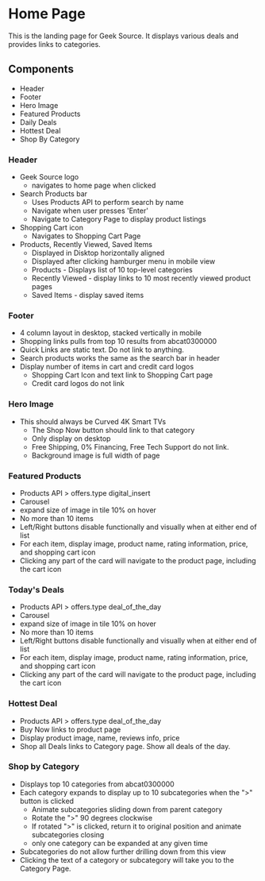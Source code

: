 # Home Page
 This is the landing page for Geek Source.  It displays various deals and provides links to categories.

## Components
 * Header
 * Footer
 * Hero Image
 * Featured Products
 * Daily Deals
 * Hottest Deal
 * Shop By Category

 ### Header
 * Geek Source logo
   * navigates to home page when clicked
 * Search Products bar
   * Uses Products API to perform search by name
   * Navigate when user presses 'Enter'
   * Navigate to Category Page to display product listings
 * Shopping Cart icon
   * Navigates to Shopping Cart Page
 * Products, Recently Viewed, Saved Items
   * Displayed in Disktop horizontally aligned
   * Displayed after clicking hamburger menu in mobile view
   * Products - Displays list of 10 top-level categories
   * Recently Viewed - display links to 10 most recently viewed product pages
   * Saved Items - display saved items

 ### Footer
 * 4 column layout in desktop, stacked vertically in mobile
 * Shopping links pulls from top 10 results from abcat0300000
 * Quick Links are static text.  Do not link to anything.
 * Search products works the same as the search bar in header
 * Display number of items in cart and credit card logos
   * Shopping Cart Icon and text link to Shopping Cart page
   * Credit card logos do not link

 ### Hero Image
 * This should always be Curved 4K Smart TVs
   * The Shop Now button should link to that category
   * Only display on desktop
   * Free Shipping, 0% Financing, Free Tech Support do not link.
   * Background image is full width of page

 ### Featured Products
 * Products API > offers.type digital_insert
 * Carousel
 * expand size of image in tile 10% on hover
 * No more than 10 items
 * Left/Right buttons disable functionally and visually when at either end of list
 * For each item, display image, product name, rating information, price, and shopping cart icon
 * Clicking any part of the card will navigate to the product page, including the cart icon

 ### Today's Deals
 * Products API > offers.type deal_of_the_day
 * Carousel
 * expand size of image in tile 10% on hover
 * No more than 10 items
 * Left/Right buttons disable functionally and visually when at either end of list
 * For each item, display image, product name, rating information, price, and shopping cart icon
 * Clicking any part of the card will navigate to the product page, including the cart icon

 ### Hottest Deal
 * Products API > offers.type deal_of_the_day
 * Buy Now links to product page
 * Display product image, name, reviews info, price
 * Shop all Deals links to Category page.  Show all deals of the day.

### Shop by Category
 * Displays top 10 categories from abcat0300000
 * Each category expands to display up to 10 subcategories when the ">" button is clicked
   * Animate subcategories sliding down from parent category
   * Rotate the ">" 90 degrees clockwise
   * If rotated ">" is clicked, return it to original position and animate subcategories closing
   * only one category can be expanded at any given time
 * Subcategories do not allow further drilling down from this view
 * Clicking the text of a category or subcategory will take you to the Category Page.

